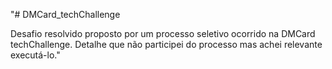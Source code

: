 "# DMCard_techChallenge

Desafio resolvido proposto por um processo seletivo ocorrido na DMCard techChallenge. Detalhe que não participei do processo mas achei relevante executá-lo."
